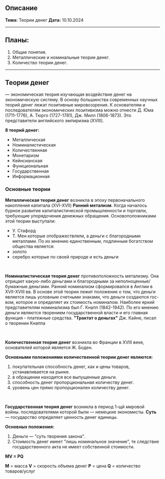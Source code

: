 ## Описание

**Тема:** Теории денег
**Дата:** 10.10.2024

---

## Планы:

1. Общие понятия.
2. Металлические и номинальные теории денег.
3. Количество теории денег.

---

## Теории денег

— экономическая теория изучающая воздействие денег на экономическую систему. 
В основу большинства современных научных теорий денег лежат позитивные мировоззрения.
К основателям и последователям экономических позитивизма можно отнести Д. Юма (1711-1776), А. Тюрго (1727-1781), Дж. Милл (1806-1873). Это представители английского эмпиризма (XVIII).

**8 теорий денег:**

- Металлическая
- Номиналистическая
- Количественная
- Монетаризм
- Кейнсианская
- Функциональная
- Государственная
- Информационная

### Основные теории

**Металлическая теория денег** возникла в эпоху первоначального накопления капитала (XVI-XVII) **Ранний метализм**. Когда началось бурное развитие капиталистической промышленности и торговли, требующие упорядочения денежных обращения. Основоположниками этой теории выступали:
- У. Стафорд
- Т. Мен
которые отображествляли, а деньги с благородными металлами. По их мнению единственным, подлинным богатством общества является:
- золото
- серебро
которые по своей природе и есть деньги

<br>

**Номиналистическая теория денег** противоположность метализму. Она отрицает какую-либо деньгами и благородными за неполноценные/бумажные деньгами. Ранний номинализм сформировался в Англии в XVII-XVIII вв. В основе этой теории лежит положение о том, что деньги является лишь условным счетными знаками, что деньги создаются гос-вом, которое и определяет их стоимость номиналом.
Наиболее яркий представителям номинализма был Г. Кнапп (1842-1942). По его мнению деньги являются творением государственной власти и его главная функция - платежные средства.
**"Трактат о деньгах"** Дж. Кайне, писал о творении Кнаппа

<br>

**Количественная теория денег** возникла во Франции в XVIII веке, основателей которой является Ж. Боден. 

**Основными положениями количественной теории денег являются:**
1. покупательная способность денег, как и цены товаров, устанавливается на рынке.
2. в обращении находится все выпущенные деньги.
3. способность денег пропорциональная количеству денег.
4. уровень цен прямо пропорционален количеству денег.

<br>

**Государственная теория денег** возникла в период 1-щй мировой войны. последователями которой были — немецкие экономисты. **Суть** — государство определяет ценность денег единицы. 

**Основных положения:** 
1. Деньги — "суть творения закона".
2. Стоимость денег имеет "лишь номинальное значение", те следствие государственного акта не имеет собственной стоимости.

**MV = PQ**

**M** = масса
**V** = скорость объема денег
**P** = цена
**Q** = количество товаров/услуг
